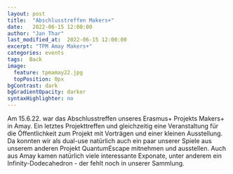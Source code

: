 ```yaml
---
layout: post
title:  "Abschlusstreffen Makers+"
date:   2022-06-15 12:00:00
author: "Jan Thar"
last_modified_at:  2022-06-15 12:00:00
excerpt: "TPM Amay Makers+"
categories: events
tags:  Back
image:
  feature: tpmamay22.jpg
  topPosition: 0px
bgContrast: dark
bgGradientOpacity: darker
syntaxHighlighter: no
---
```


Am 15.6.22. war das Abschlusstreffen unseres Erasmus+ Projekts Makers+ in Amay. 
Ein letztes Projekttreffen und gleichzeitig eine Veranstaltung für die Öffentlichkeit zum Projekt mit Vorträgen und einer kleinen Ausstellung.
Da konnten wir als dual-use natürlich auch ein paar unserer Spiele aus unserem anderen Projekt QuantumEscape mitnehmen und ausstellen.
Auch aus Amay kamen natürlich viele interessante Exponate, unter anderem ein Infinity-Dodecahedron - der fehlt noch in unserer Sammlung.




